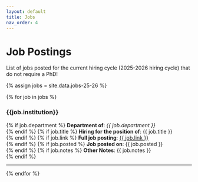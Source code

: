 ```yaml
---
layout: default
title: Jobs
nav_order: 4
---
```


# Job Postings

List of jobs posted for the current hiring cycle (2025-2026 hiring cycle) that do not require a PhD!

{% assign jobs = site.data.jobs-25-26 %}

{% for job in jobs %}

<div class="institution">
  <div>
    <h3 class="institution-name">
      {{job.institution}}
    </h3>
    {% if job.department %}
      <b>Department of</b>: <i>{{ job.department }} </i>
      <br>
    {% endif %}
    {% if job.title %}
    <b>Hiring for the position of</b>: {{ job.title }}
    <br>
    {% endif %}
    {% if job.link %}
    <b>Full job posting</b>: <a href="{{ job.link }}"> {{ job.link }} </a>
    <br>
    {% endif %}
    {% if job.posted %}
    <b>Job posted on</b>: {{ job.posted }}
    <br>
    {% endif %}
    {% if job.notes %}
    <b>Other Notes</b>: {{ job.notes }}
    <br>
    {% endif %}
  </div>
</div>

---


{% endfor %}
